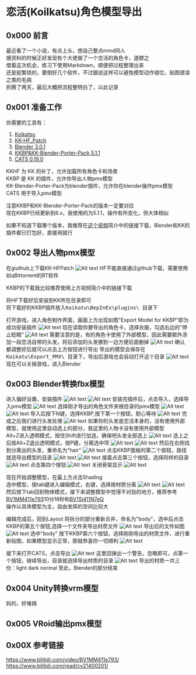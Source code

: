 # 恋活(Koilkatsu)角色模型导出
## 0x000 前言
最近看了一个小说，有点上头，想自己整点mmd同人  
搜资料的时候正好发现有个大佬做了一个恋活的角色卡，遂嫖之  
借着这次机会，练习下使用Markdown，顺便把过程整理出来  
还是挺繁琐的，要倒好几个软件，不过据说这样可以避免模型动作错位，贴图错误之类的毛病  
折腾了两天，最后大概把流程整明白了，以此记录

## 0x001 准备工作
你需要的工具有：
1. [Koikatsu](https://store.steampowered.com/app/1073440/)
2. [KK-HF_Patch](https://github.com/ManlyMarco/KK-HF_Patch/)
3. [Blender 3.0.1](https://store.steampowered.com/app/365670/)
4. [KKBP&KK-Blender-Porter-Pack 5.1.1](https://github.com/FlailingFog/KK-Blender-Porter-Pack/)
5. [CATS 0.19.0](https://github.com/absolute-quantum/cats-blender-plugin)

KKHF 为 KK 的补丁，允许加载所有角色卡和场景  
KKBP 是 KK 的插件，允许你导出人物pmx模型  
KK-Blender-Porter-Pack为blender插件，允许你在blender操作pmx模型  
CATS  用于导入pmx模型

注意KKBP和KK-Blender-Porter-Pack的版本一定要对应  
现在KKBP已经更新到6.x，我使用的为5.1.1，操作有所变化，但大体相似

如果不知道下载哪个版本，我推荐在[这个视频](https://www.bilibili.com/video/BV1MM411e793)简介中的链接下载，Blender和KK的插件都已打包好，直接用就行

## 0x002 导出人物pmx模型
在giuthub上下载KK-HFPatch
![Alt text](images/HF.png)
HF不能直接通过github下载，需要使用如qBittorrent的BT软件

KKBP的下载我比较推荐使用上方视频简介中的链接下载

将HF下载好后安装到KK所在目录即可  
将下载好的KKBP插件放入<kbd>Koikatu\BepInEx\plugins\ </kbd>目录下

打开游戏，进入角色制作界面，画面上方出现如图"Export Model for KKBP"即为成功安装插件
![Alt text](images/KKBP1.png)
现在读取你要导出的角色卡，选择衣服，勾选右边的"停止眨眼"
![Alt text](images/KKBP2.png)
需要注意的是，有的角色卡使用了外部模型，因此需要额外添加一段恋活自带的头发，将后添加的头发挪到一边方便后面删掉
![Alt text](images/KKBP3.png)
确认都调整好后就可以点击上方按钮进行导出
导出的模型会保存在<kbd>Koikatu\Export_PMX\ </kbd>目录下，导出后游戏也会自动打开这个目录
![Alt text](images/KKBP4.png)
现在可以关掉游戏，进入Blender

## 0x003 Blender转换fbx模型
进入偏好设置，安装插件
![Alt text](images/Blender1.png)
![Alt text](images/Blender2.png)
安装完插件后，点击导入，选择导入pmx模型
![Alt text](images/Blender3.png)
选择刚才导出的角色文件夹根目录的pmx模型
![Alt text](images/Blender4.png)
![Alt text](images/Blender5.png)
导入后按下N键，选择KKBP,按下第一个按钮，耐心等待
![Alt text](images/Blender6.png)
完成之后我们进行头发处理
![Alt text](images/Blender7.png)
如果你的头发是恋活本身的，没有使用外部模型，就使用这里自动选上的部分，我这里的人物卡没有使用外部模型  
Alt+Z进入透明模式，按住Shift进行加选，确保吧头发全部选上
![Alt text](images/Blender8.png)
选上之后按Alt+Z退出透明模式，按P键，分离选中项
![Alt text](images/Blender9.png)
![Alt text](images/Blender10.png)
然后在右侧找到分离出的头发，重命名为"hair"
![Alt text](images/Blender11.png)
点击KKBP面板的第二个按钮，路径就选导出模型的目录
![Alt text](images/Blender12.png)
![Alt text](images/Blender13.png)
接着点击第三个按钮，选择同样的目录
![Alt text](images/Blender14.png)
点击第四个按钮
![Alt text](images/Blender15.png)
关闭骨架显示
![Alt text](images/Blender16.png)

现在开始调整模型，在最上方点击Shading  
选中模型，按tab键进入编辑模式，右键，选择按材质分离
![Alt text](images/Blender17.png)
![Alt text](images/Blender18.png)
然后按下tab回到物体模式，接下来调整模型中觉得不对劲的地方，推荐参考[BV1MM411e793](https://www.bilibili.com/video/BV1MM411e793/ )10分18秒和[BV1Sj411N7eQ](https://www.bilibili.com/video/BV1Sj411N7eQ)  
操作以具体模型为主，自由发挥的空间比较大

编辑完成后，回到Layout 将拆分的部分重新合并，命名为"body"，选中后点击KKBP的第五个按钮,选择一个文件夹导出材质文件
![Alt text](images/Blender19.png)
导出后的文件如图
![Alt text](images/Blender20.png)
选中"body" 按下KKBP第六个按钮，选择刚刚导出的材质文件，进行重新贴图，如果模型显示正常，那就恭喜你一切顺利
![Alt text](images/Blender21.png)

接下来打开CATS，点击导出
![Alt text](images/Blender22.png)
这里回弹出一个警告，忽略即可，点第一个按钮，继续导出，目录就选择导出材质的目录
![Alt text](images/Blender23.png)
导出的材质一共三份：light dark normal
至此，Blender的部分结束

## 0x004 Unity转换vrm模型
妈的，好难搞
## 0x005 VRoid输出pmx模型
## 0x00X 参考链接
https://www.bilibili.com/video/BV1MM411e793/  
https://www.bilibili.com/read/cv21400201/
